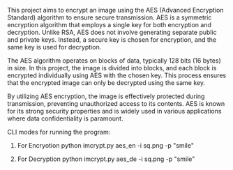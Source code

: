 This project aims to encrypt an image using the AES (Advanced Encryption Standard) algorithm to ensure secure transmission. AES is a symmetric encryption algorithm that employs a single key for both encryption and decryption. Unlike RSA, AES does not involve generating separate public and private keys. Instead, a secure key is chosen for encryption, and the same key is used for decryption.

The AES algorithm operates on blocks of data, typically 128 bits (16 bytes) in size. In this project, the image is divided into blocks, and each block is encrypted individually using AES with the chosen key. This process ensures that the encrypted image can only be decrypted using the same key.

By utilizing AES encryption, the image is effectively protected during transmission, preventing unauthorized access to its contents. AES is known for its strong security properties and is widely used in various applications where data confidentiality is paramount.


CLI modes for running the program:
1. For Encryotion
python imcrypt.py aes_en -i sq.png -p "smile"

2. For Decryption
python imcrypt.py aes_de -i sq.png -p "smile"
